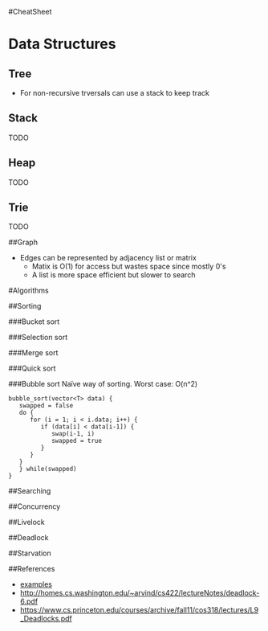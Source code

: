 #CheatSheet

# Data Structures
## Tree
* For non-recursive trversals can use a stack to keep track
## Stack
TODO
## Heap
TODO
## Trie
TODO

##Graph
* Edges can be represented by adjacency list or matrix
   * Matix is O(1) for access but wastes space since mostly 0's
   * A list is more space efficient but slower to search

#Algorithms

##Sorting

###Bucket sort

###Selection sort

###Merge sort

###Quick sort

###Bubble sort
Naïve way of sorting.
Worst case: O(n^2)
```
bubble_sort(vector<T> data) {
   swapped = false
   do {
      for (i = 1; i < i.data; i++) {
         if (data[i] < data[i-1]) {
            swap(i-1, i)
            swapped = true
         }
      }
   }
   } while(swapped)
}
```

##Searching

##Concurrency


##Livelock

##Deadlock

##Starvation

##References
* [examples](pie/Concurrency)
* http://homes.cs.washington.edu/~arvind/cs422/lectureNotes/deadlock-6.pdf
* https://www.cs.princeton.edu/courses/archive/fall11/cos318/lectures/L9_Deadlocks.pdf
